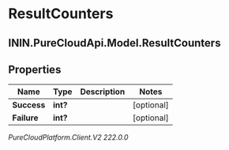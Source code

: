 # ResultCounters

## ININ.PureCloudApi.Model.ResultCounters

## Properties

|Name | Type | Description | Notes|
|------------ | ------------- | ------------- | -------------|
| **Success** | **int?** |  | [optional] |
| **Failure** | **int?** |  | [optional] |



_PureCloudPlatform.Client.V2 222.0.0_

